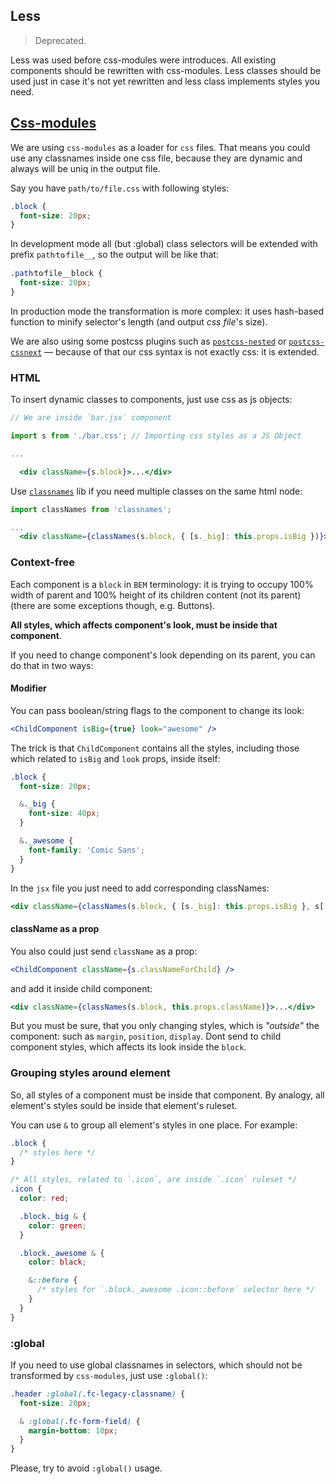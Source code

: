 ## Less

> Deprecated.

Less was used before css-modules were introduces. All existing components should be rewritten with css-modules. 
Less classes should be used just in case it's not yet rewritten and less class implements styles you need.

## [Css-modules](https://github.com/css-modules/css-modules)

We are using `css-modules` as a loader for `css` files. That means you could use any classnames inside one css file, because they are dynamic and always will be uniq in the output file.

Say you have `path/to/file.css` with following styles:

```css
.block {
  font-size: 20px;
}
```

In development mode all (but :global) class selectors will be extended with prefix `path⁄to⁄file__`, so the output will be like that:

```css
.path⁄to⁄file__block {
  font-size: 20px;
}
```

In production mode the transformation is more complex: it uses hash-based function to minify selector's length (and output _css file_'s size).

We are also using some postcss plugins such as 
[`postcss-nested`](https://github.com/postcss/postcss-nested) or [`postcss-cssnext`](https://github.com/MoOx/postcss-cssnext)
 — because of that our css syntax is not exactly css: it is extended.

### HTML

To insert dynamic classes to components, just use css as js objects:

```jsx
// We are inside `bar.jsx` component

import s from './bar.css'; // Importing css styles as a JS Object

...

  <div className={s.block}>...</div>
```

Use [`classnames`](https://github.com/JedWatson/classnames) lib if you need multiple classes on the same html node:

```jsx
import classNames from 'classnames';

...
  <div className={classNames(s.block, { [s._big]: this.props.isBig })}>...</div>
```

### Context-free

Each component is a `block` in `BEM` terminology: it is trying to occupy 100% width of parent and 100% height of its children content (not its parent) (there are some exceptions though, e.g. Buttons).

**All styles, which affects component's look, must be inside that component**.

If you need to change component's look depending on its parent, you can do that in two ways:

#### Modifier

You can pass boolean/string flags to the component to change its look:

```jsx
<ChildComponent isBig={true} look="awesome" />
```

The trick is that `ChildComponent` contains all the styles, including those which related to `isBig` and `look` props, inside itself:

```css
.block {
  font-size: 20px;

  &._big {
    font-size: 40px;
  }

  &._awesome {
    font-family: 'Comic Sans';
  }
}
```

In the `jsx` file you just need to add corresponding classNames:

```jsx
<div className={classNames(s.block, { [s._big]: this.props.isBig }, s[`_${this.props.look}`] })}>...</div>
```

#### className as a prop

You also could just send `className` as a prop:

```jsx
<ChildComponent className={s.classNameForChild} />
```

and add it inside child component:

```jsx
<div className={classNames(s.block, this.props.className)}>...</div>
```

But you must be sure, that you only changing styles, which is _"outside"_ the component: such as `margin`, `position`, `display`. Dont send to child component styles, which affects its look inside the `block`.

### Grouping styles around element

So, all styles of a component must be inside that component. By analogy, all element's styles sould be inside that element's ruleset.

You can use `&` to group all element's styles in one place. For example:

```css
.block {
  /* styles here */
}

/* All styles, related to `.icon`, are inside `.icon` ruleset */
.icon {
  color: red;

  .block._big & {
    color: green;
  }

  .block._awesome & {
    color: black;

    &::before {
      /* styles for `.block._awesome .icon::before` selector here */
    }
  }
}
```

### :global

If you need to use global classnames in selectors, which should not be transformed by `css-modules`, just use `:global()`:

```css
.header :global(.fc-legacy-classname) {
  font-size: 20px;

  & :global(.fc-form-field) {
    margin-bottom: 10px;
  }
}
```

Please, try to avoid `:global()` usage.
